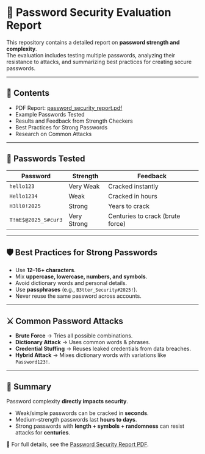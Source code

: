 # 🔐 Password Security Evaluation Report

This repository contains a detailed report on **password strength and complexity**.  
The evaluation includes testing multiple passwords, analyzing their resistance to attacks, and summarizing best practices for creating secure passwords.  

---

## 📑 Contents
- PDF Report: [password_security_report.pdf](./password_security_report.pdf)  
- Example Passwords Tested  
- Results and Feedback from Strength Checkers  
- Best Practices for Strong Passwords  
- Research on Common Attacks  

---

## 🧪 Passwords Tested

| Password               | Strength   | Feedback                       |
|-------------------------|------------|--------------------------------|
| `hello123`             | Very Weak  | Cracked instantly              |
| `Hello1234`            | Weak       | Cracked in hours               |
| `H3ll0!2025`           | Strong     | Years to crack                 |
| `T!mE$@2025_S#cur3`    | Very Strong| Centuries to crack (brute force)|

---

## 🛡️ Best Practices for Strong Passwords
- Use **12–16+ characters**.  
- Mix **uppercase, lowercase, numbers, and symbols**.  
- Avoid dictionary words and personal details.  
- Use **passphrases** (e.g., `B3tter_Security#2025!`).  
- Never reuse the same password across accounts.  

---

## ⚔️ Common Password Attacks
- **Brute Force** → Tries all possible combinations.  
- **Dictionary Attack** → Uses common words & phrases.  
- **Credential Stuffing** → Reuses leaked credentials from data breaches.  
- **Hybrid Attack** → Mixes dictionary words with variations like `Password123!`.  

---

## 📌 Summary
Password complexity **directly impacts security**.  
- Weak/simple passwords can be cracked in **seconds**.  
- Medium-strength passwords last **hours to days**.  
- Strong passwords with **length + symbols + randomness** can resist attacks for **centuries**.  

📄 For full details, see the [Password Security Report PDF](./password_security_report.pdf).  

